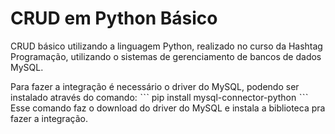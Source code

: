 # CRUD em Python Básico

CRUD básico utilizando a linguagem Python, realizado no curso da Hashtag Programação, utilizando o sistemas de gerenciamento de bancos de dados MySQL.

Para fazer a integração é necessário o driver do MySQL, podendo ser instalado através do comando: 
ˋˋˋ
pip install mysql-connector-python
ˋˋˋ
Esse comando faz o download do driver do MySQL e instala a biblioteca pra fazer a integração.
